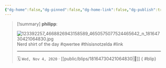 ```yaml
---
{"dg-home":false,"dg-pinned":false,"dg-home-link":false,"dg-publish":true,"type":"blip","disabled rules":["yaml-title","yaml-title-alias","file-name-heading"],"title":"philipp on instagram @ 2020-11-04","created-date":"2020-11-04T07:44:00","updated-date":"2025-05-02T17:43:08","dg-path":"blips/18164730421064830.md","permalink":"/blips/18164730421064830/","dgPassFrontmatter":true,"created":"2020-11-04T07:44:00","updated":"2025-05-02T17:43:08"}
---
```


> [!summary] **philipp**:
>
> ![123392257_4668826943158589_4650575077524465642_n_18164730421064830.jpg](/img/user/attachments/123392257_4668826943158589_4650575077524465642_n_18164730421064830.jpg)
> Nerd shirt of the day #qwertee #thisisnotzelda #link
> - - -
>
> 🗓️ `Wed, Nov 4, 2020` · [[public/blips/18164730421064830\|🔗]]
{ #blip}

